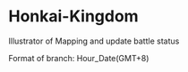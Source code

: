 # Honkai-Kingdom
Illustrator of Mapping and update battle status

Format of branch: Hour_Date(GMT+8)
